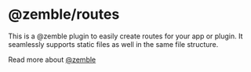 # @zemble/routes

This is a @zemble plugin to easily create routes for your app or plugin. It seamlessly supports static files as well in the same file structure.

Read more about [@zemble](https://github.com/kingstinct/zemble)